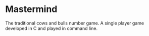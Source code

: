 # Mastermind

The traditional cows and bulls number game. A single player game developed in C and played in command line.
